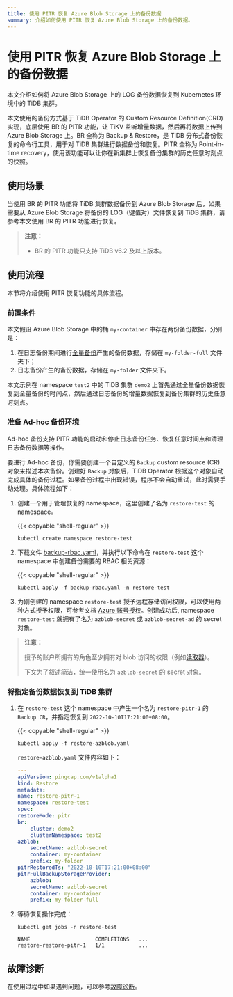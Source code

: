 ```yaml
---
title: 使用 PITR 恢复 Azure Blob Storage 上的备份数据
summary: 介绍如何使用 PITR 恢复 Azure Blob Storage 上的备份数据。
---
```


# 使用 PITR 恢复 Azure Blob Storage 上的备份数据

本文介绍如何将 Azure Blob Storage 上的 LOG 备份数据恢复到 Kubernetes 环境中的 TiDB 集群。

本文使用的备份方式基于 TiDB Operator 的 Custom Resource Definition(CRD) 实现，底层使用 BR 的 PITR 功能，让 TiKV 监听增量数据，然后再将数据上传到 Azure Blob Storage 上。BR 全称为 Backup & Restore，是 TiDB 分布式备份恢复的命令行工具，用于对 TiDB 集群进行数据备份和恢复。PITR 全称为 Point-in-time recovery，使用该功能可以让你在新集群上恢复备份集群的历史任意时刻点的快照。

## 使用场景

当使用 BR 的 PITR 功能将 TiDB 集群数据备份到 Azure Blob Storage 后，如果需要从 Azure Blob Storage 将备份的 LOG（键值对）文件恢复到 TiDB 集群，请参考本文使用 BR 的 PITR 功能进行恢复。

> **注意：**
>
> - BR 的 PITR 功能只支持 TiDB v6.2 及以上版本。

## 使用流程

本节将介绍使用 PITR 恢复功能的具体流程。

### 前置条件

本文假设 Azure Blob Storage 中的桶 `my-container` 中存在两份备份数据，分别是：
1. 在日志备份期间进行[全量备份](backup-to-azblob-using-br.md)产生的备份数据，存储在 `my-folder-full` 文件夹下；
2. 日志备份产生的备份数据，存储在 `my-folder` 文件夹下。

本文示例在 namespace `test2` 中的 TiDB 集群 `demo2` 上首先通过全量备份数据恢复到全量备份的时间点，然后通过日志备份的增量数据恢复到备份集群的历史任意时刻点。

### 准备 Ad-hoc 备份环境

Ad-hoc 备份支持 PITR 功能的启动和停止日志备份任务、恢复任意时间点和清理日志备份数据等操作。

要进行 Ad-hoc 备份，你需要创建一个自定义的 `Backup` custom resource (CR) 对象来描述本次备份。创建好 `Backup` 对象后，TiDB Operator 根据这个对象自动完成具体的备份过程。如果备份过程中出现错误，程序不会自动重试，此时需要手动处理。具体流程如下：

1. 创建一个用于管理恢复的 namespace，这里创建了名为 `restore-test` 的 namespace。

    {{< copyable "shell-regular" >}}

    ```shell
    kubectl create namespace restore-test
    ```

2. 下载文件 [backup-rbac.yaml](https://github.com/pingcap/tidb-operator/blob/master/manifests/backup/backup-rbac.yaml)，并执行以下命令在 `restore-test` 这个 namespace 中创建备份需要的 RBAC 相关资源：

    {{< copyable "shell-regular" >}}

    ```shell
    kubectl apply -f backup-rbac.yaml -n restore-test
    ```

3. 为刚创建的 namespace `restore-test` 授予远程存储访问权限，可以使用两种方式授予权限，可参考文档 [Azure 账号授权](grant-permissions-to-remote-storage.md#azure-账号授权)。创建成功后, namespace `restore-test` 就拥有了名为 `azblob-secret` 或 `azblob-secret-ad` 的 secret 对象。

> **注意：**
>
> 授予的账户所拥有的角色至少拥有对 blob 访问的权限（例如[读取器](https://learn.microsoft.com/zh-cn/azure/role-based-access-control/built-in-roles#reader)）。
>
> 下文为了叙述简洁，统一使用名为 `azblob-secret` 的 secret 对象。

### 将指定备份数据恢复到 TiDB 集群

1. 在 `restore-test` 这个 namespace 中产生一个名为 `restore-pitr-1` 的 `Backup CR`，并指定恢复到 `2022-10-10T17:21:00+08:00`。

    {{< copyable "shell-regular" >}}

    ```shell
    kubectl apply -f restore-azblob.yaml
    ```

    `restore-azblob.yaml` 文件内容如下：

    ```yaml
    ---
    apiVersion: pingcap.com/v1alpha1
    kind: Restore
    metadata:
    name: restore-pitr-1
    namespace: restore-test
    spec:
    restoreMode: pitr
    br:
        cluster: demo2
        clusterNamespace: test2
    azblob:
        secretName: azblob-secret
        container: my-container
        prefix: my-folder
    pitrRestoredTs: "2022-10-10T17:21:00+08:00" 
    pitrFullBackupStorageProvider:
        azblob:
        secretName: azblob-secret
        container: my-container
        prefix: my-folder-full
    
    ```

2. 等待恢复操作完成：

    ```shell
    kubectl get jobs -n restore-test
    ```
    ```
    NAME                     COMPLETIONS   ...
    restore-restore-pitr-1   1/1           ...
    ```

## 故障诊断

在使用过程中如果遇到问题，可以参考[故障诊断](deploy-failures.md)。
